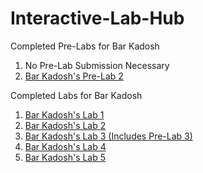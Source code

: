 # Interactive-Lab-Hub

Completed Pre-Labs for Bar Kadosh

1. No Pre-Lab Submission Necessary
2. [Bar Kadosh's Pre-Lab 2](https://github.com/barkadosh1/IDD-FA19-PreLab2)

Completed Labs for Bar Kadosh

1. [Bar Kadosh's Lab 1](https://github.com/barkadosh1/IDD-Fa19-Lab1)
2. [Bar Kadosh's Lab 2](https://github.com/barkadosh1/IDD-Fa19-Lab2)
3. [Bar Kadosh's Lab 3 (Includes Pre-Lab 3)](https://github.com/barkadosh1/IDD-Fa19-Lab3)
4. [Bar Kadosh's Lab 4](https://github.com/barkadosh1/IDD-Fa19-Lab4)
5. [Bar Kadosh's Lab 5](https://github.com/barkadosh1/IDD-Fa19_Lab5)
 

